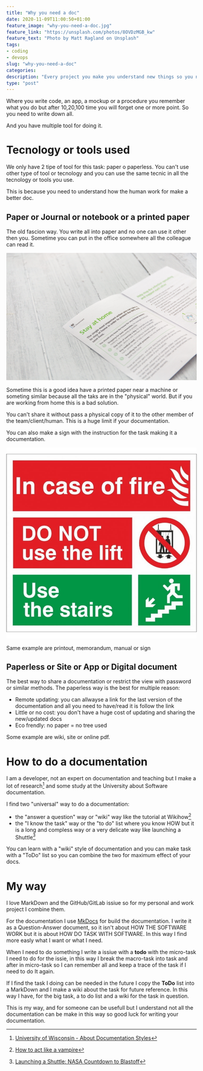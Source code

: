 ```yaml
---
title: "Why you need a doc"
date: 2020-11-09T11:00:50+01:00
feature_image: "why-you-need-a-doc.jpg"
feature_link: "https://unsplash.com/photos/8OVDzMGB_kw"
feature_text: "Photo by Matt Ragland on Unsplash"
tags: 
- coding
- devops
slug: "why-you-need-a-doc"
categories: 
description: "Every project you make you understand new things so you need to write down some thing. Something like a doc"
type: "post"
---
```


Where you write code, an app, a mockup or a procedure you remember what you do but after 10,20,100 time you will forget one or more point. So you need to write down all.

And you have multiple tool for doing it.

# Tecnology or tools used

We only have 2 tipe of tool for this task: paper o paperless. 
You can't use other type of tool or tecnology and you can use the same tecnic in all the tecnology or tools you use. 

This is because you need to understand how the human work for make a better doc.

## Paper or Journal or notebook or a printed paper

The old fascion way. You write all into paper and no one can use it other then you. Sometime you can put in the office somewhere all the colleague can read it. 

![Manual](manual.jpg)

Sometime this is a good idea have a printed paper near a machine or someting similar because all the taks are in the "physical" world. But if you are working from home this is a bad solution. 

You can't share it without pass a physical copy of it to the other member of the team/client/human. This is a huge limit if your documentation.

You can also make a sign with the instruction for the task making it a documentation.

![Fire sign](sign-fire.jpg)

Same example are printout, memorandum, manual or sign

## Paperless or Site or App or Digital document

The best way to share a documentation or restrict the view with password or similar methods. The paperless way is the best for multiple reason:

* Remote updating: you can allwayse a link for the last version of the documentation and all you need to have/read it is follow the link
* Little or no cost: you don't have a huge cost of updating and sharing the new/updated docs
* Eco frendly: no paper = no tree used

Some example are wiki, site or online pdf.

# How to do a documentation

I am a developer, not an expert on documentation and teaching but I make a lot of research[^0] and some study at the University about Software documentation.

I find two "universal" way to do a documentation:

* the "answer a question" way or "wiki" way like the tutorial at Wikihow[^1]
* the "I know the task" way or the "to do" list where you know HOW but it is a long and compless way or a very delicate way like launching a Shuttle[^2]

You can learn with a "wiki" style of documentation and you can make task with a "ToDo" list so you can combine the two for maximum effect of your docs.

# My way

I love MarkDown and the GitHub/GitLab issiue so for my personal and work project I combine them. 

For the documentation I use [MkDocs](https://www.mkdocs.org/) for build the documentation. I write it as a Question-Answer document, so it isn't about HOW THE SOFTWARE WORK but it is about HOW DO TASK WITH SOFTWARE. In this way I find more easly what I want or what I need.

When I need to do something I write a issiue with a __todo__ with the micro-task I need to do for the issie, in this way I break the macro-task into task and after in micro-task so I can remember all and keep a trace of the task if I need to do It again.  

If I find the task I doing can be needed in the future I copy the __ToDo__ list into a MarkDown and I make a wiki about the task for future reference.
In this way I have, for the big task, a to do list and a wiki for the task in question.

This is my way, and for someone can be usefull but I understand not all the documentation can be make in this way so good luck for writing your documentation.


[^0]: [University of Wisconsin  - About Documentation Styles](https://writing.wisc.edu/handbook/documentation/about-documentation-styles/)
[^1]: [How to act like a vampire](https://www.wikihow-fun.com/Act-Like-a-Vampire)
[^2]: [Launching a Shuttle: NASA Countdown to Blastoff](https://www.wired.com/2010/05/process-shuttle/)
